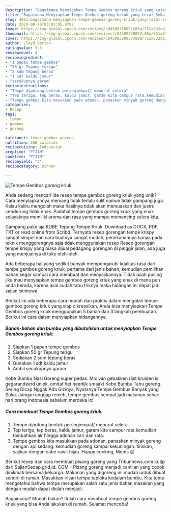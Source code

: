 ```yaml
---
description: "Bagaimana Menyiapkan Tempe Gembos goreng kriuk yang Lezat Sekali"
title: "Bagaimana Menyiapkan Tempe Gembos goreng kriuk yang Lezat Sekali"
slug: 4061-bagaimana-menyiapkan-tempe-gembos-goreng-kriuk-yang-lezat-sekali
date: 2020-08-26T03:01:05.970Z
image: https://img-global.cpcdn.com/recipes/c04509320057c88a/751x532cq70/tempe-gembos-goreng-kriuk-foto-resep-utama.jpg
thumbnail: https://img-global.cpcdn.com/recipes/c04509320057c88a/751x532cq70/tempe-gembos-goreng-kriuk-foto-resep-utama.jpg
cover: https://img-global.cpcdn.com/recipes/c04509320057c88a/751x532cq70/tempe-gembos-goreng-kriuk-foto-resep-utama.jpg
author: Lloyd Barton
ratingvalue: 3.3
reviewcount: 4
recipeingredient:
- "1 papan tempe gembos"
- "50 gr Tepung terigu"
- "2 sdm tepung beras"
- "1 sdt kaldu jamur"
- "secukupnya garam"
recipeinstructions:
- "Tempe dipotong bentuk persegiempat/ menurut selera"
- "Tep terigu, tep beras, kaldu jamur, garam kita campur rata.kemudian tambahkan air hingga adonan cair dan rata."
- "Tempe gembos kita masukkan pada adonan. panaskan minyak goreng dengan api sedang. kemudian goreng sampai kekuningan. tiriskan, sajikan dengan cabe rawit hijau. Happy cooking, Moms 😊"
categories:
- Resep
tags:
- tempe
- gembos
- goreng

katakunci: tempe gembos goreng 
nutrition: 268 calories
recipecuisine: Indonesian
preptime: "PT31M"
cooktime: "PT31M"
recipeyield: "3"
recipecategory: Dinner

---
```



![Tempe Gembos goreng kriuk](https://img-global.cpcdn.com/recipes/c04509320057c88a/751x532cq70/tempe-gembos-goreng-kriuk-foto-resep-utama.jpg)

Anda sedang mencari ide resep tempe gembos goreng kriuk yang unik? Cara menyiapkannya memang tidak terlalu sulit namun tidak gampang juga. Kalau keliru mengolah maka hasilnya tidak akan memuaskan dan justru cenderung tidak enak. Padahal tempe gembos goreng kriuk yang enak selayaknya memiliki aroma dan rasa yang mampu memancing selera kita.

Gampang pake aja KOBE Tepung Tempe Kriuk. Download as DOCX, PDF, TXT or read online from Scribd. Ternyata resep gorengan tempe krispy sangat simpel dan cara buatnya sangat mudah, penekanannya hanya pada teknik menggorengnya saja tidak menggunakan resep Resep gorengan tempe krispy yang biasa dijual pedagang gorengan di pinggir jalan, ada juga yang menjualnya di toko oleh-oleh.

Ada beberapa hal yang sedikit banyak mempengaruhi kualitas rasa dari tempe gembos goreng kriuk, pertama dari jenis bahan, kemudian pemilihan bahan segar sampai cara membuat dan menyajikannya. Tidak usah pusing jika mau menyiapkan tempe gembos goreng kriuk yang enak di mana pun anda berada, karena asal sudah tahu triknya maka hidangan ini dapat jadi sajian istimewa.


Berikut ini ada beberapa cara mudah dan praktis dalam mengolah tempe gembos goreng kriuk yang siap dikreasikan. Anda bisa menyiapkan Tempe Gembos goreng kriuk menggunakan 5 bahan dan 3 langkah pembuatan. Berikut ini cara dalam menyiapkan hidangannya.

<!--inarticleads1-->

##### Bahan-bahan dan bumbu yang dibutuhkan untuk menyiapkan Tempe Gembos goreng kriuk:

1. Siapkan 1 papan tempe gembos
1. Siapkan 50 gr Tepung terigu
1. Sediakan 2 sdm tepung beras
1. Gunakan 1 sdt kaldu jamur
1. Ambil secukupnya garam


Kobe Bumbu Nasi Goreng super pedas. Mix van gebakken rijst kruiden is gegarandeerd uniek, omdat het heerlijk smaakt Kobe Bumbu Tahu goreng. Sering Dicap Nggak Ada Gizinya, Nyatanya Tempe Gembus Banyak yang Suka. Jangan anggap remeh, tempe gembus sempat jadi makanan sehari-hari orang Indonesia sebelum merdeka lo! 

<!--inarticleads2-->

##### Cara membuat Tempe Gembos goreng kriuk:

1. Tempe dipotong bentuk persegiempat/ menurut selera
1. Tep terigu, tep beras, kaldu jamur, garam kita campur rata.kemudian tambahkan air hingga adonan cair dan rata.
1. Tempe gembos kita masukkan pada adonan. panaskan minyak goreng dengan api sedang. kemudian goreng sampai kekuningan. tiriskan, sajikan dengan cabe rawit hijau. Happy cooking, Moms 😊


Berikut resep dan cara membuat pisang goreng yang Tribunnews.com kutip dari SajianSedap.grid.id. COM - Pisang goreng menjadi camilan yang cocok dinikmati bersama keluarga. Makanan yang digoreng ini mudah untuk dibuat sendiri di rumah. Masukkan irisan tempe tapioka kedalam bumbu. Kita tentu mengetahui bahwa tempe merupakan salah satu jenis bahan masakan yang dengan mudah dapat diolah menjadi. 

Bagaimana? Mudah bukan? Itulah cara membuat tempe gembos goreng kriuk yang bisa Anda lakukan di rumah. Selamat mencoba!

